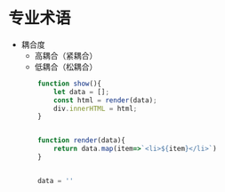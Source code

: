 # 专业术语

* 耦合度
    * 高耦合（紧耦合）
    * 低耦合（松耦合）
    ```js
        function show(){
            let data = [];
            const html = render(data);
            div.innerHTML = html;
        }


        function render(data){
            return data.map(item=>`<li>${item}</li>`)
        }


        data = ''

    ```